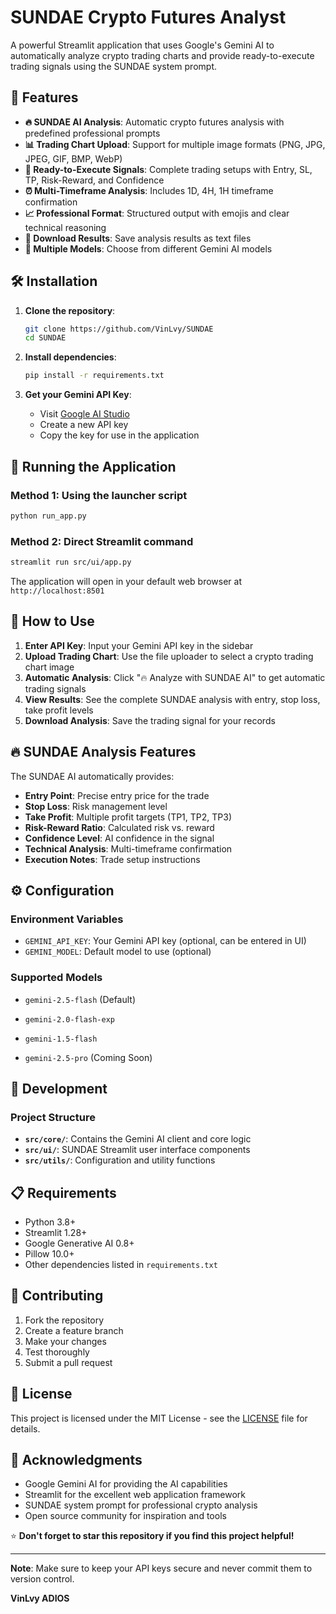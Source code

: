 # SUNDAE Crypto Futures Analyst

A powerful Streamlit application that uses Google's Gemini AI to automatically analyze crypto trading charts and provide ready-to-execute trading signals using the SUNDAE system prompt.

## 🚀 Features

- **🔥 SUNDAE AI Analysis**: Automatic crypto futures analysis with predefined professional prompts
- **📊 Trading Chart Upload**: Support for multiple image formats (PNG, JPG, JPEG, GIF, BMP, WebP)
- **🎯 Ready-to-Execute Signals**: Complete trading setups with Entry, SL, TP, Risk-Reward, and Confidence
- **⏰ Multi-Timeframe Analysis**: Includes 1D, 4H, 1H timeframe confirmation
- **📈 Professional Format**: Structured output with emojis and clear technical reasoning
- **💾 Download Results**: Save analysis results as text files
- **🔧 Multiple Models**: Choose from different Gemini AI models

## 🛠️ Installation

1. **Clone the repository**:

   ```bash
   git clone https://github.com/VinLvy/SUNDAE
   cd SUNDAE
   ```

2. **Install dependencies**:

   ```bash
   pip install -r requirements.txt
   ```

3. **Get your Gemini API Key**:
   - Visit [Google AI Studio](https://makersuite.google.com/app/apikey)
   - Create a new API key
   - Copy the key for use in the application

## 🚀 Running the Application

### Method 1: Using the launcher script

```bash
python run_app.py
```

### Method 2: Direct Streamlit command

```bash
streamlit run src/ui/app.py
```

The application will open in your default web browser at `http://localhost:8501`

## 📱 How to Use

1. **Enter API Key**: Input your Gemini API key in the sidebar
2. **Upload Trading Chart**: Use the file uploader to select a crypto trading chart image
3. **Automatic Analysis**: Click "🔥 Analyze with SUNDAE AI" to get automatic trading signals
4. **View Results**: See the complete SUNDAE analysis with entry, stop loss, take profit levels
5. **Download Analysis**: Save the trading signal for your records

## 🔥 SUNDAE Analysis Features

The SUNDAE AI automatically provides:

- **Entry Point**: Precise entry price for the trade
- **Stop Loss**: Risk management level
- **Take Profit**: Multiple profit targets (TP1, TP2, TP3)
- **Risk-Reward Ratio**: Calculated risk vs. reward
- **Confidence Level**: AI confidence in the signal
- **Technical Analysis**: Multi-timeframe confirmation
- **Execution Notes**: Trade setup instructions

## ⚙️ Configuration

### Environment Variables

- `GEMINI_API_KEY`: Your Gemini API key (optional, can be entered in UI)
- `GEMINI_MODEL`: Default model to use (optional)

### Supported Models

- `gemini-2.5-flash` (Default)
- `gemini-2.0-flash-exp`
- `gemini-1.5-flash`

- `gemini-2.5-pro` (Coming Soon)

## 🔧 Development

### Project Structure

- **`src/core/`**: Contains the Gemini AI client and core logic
- **`src/ui/`**: SUNDAE Streamlit user interface components
- **`src/utils/`**: Configuration and utility functions

## 📋 Requirements

- Python 3.8+
- Streamlit 1.28+
- Google Generative AI 0.8+
- Pillow 10.0+
- Other dependencies listed in `requirements.txt`

## 🤝 Contributing

1. Fork the repository
2. Create a feature branch
3. Make your changes
4. Test thoroughly
5. Submit a pull request

## 📄 License

This project is licensed under the MIT License - see the [LICENSE](LICENSE) file for details.

## 🙏 Acknowledgments

- Google Gemini AI for providing the AI capabilities
- Streamlit for the excellent web application framework
- SUNDAE system prompt for professional crypto analysis
- Open source community for inspiration and tools

⭐ **Don't forget to star this repository if you find this project helpful!**

---

**Note**: Make sure to keep your API keys secure and never commit them to version control.

**VinLvy ADIOS**
